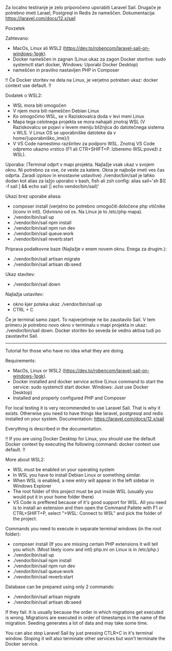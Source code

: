 Za localno testiranje je zelo priporočeno uporabiti Laravel Sail.
Drugače je potrebno imeti Larael, Postgreql in Redis že nameščen.
Dokumentacija: https://laravel.com/docs/12.x/sail

Povzetek

Zahtevano: 
- MacOs, Linux ali WSL2 (https://dev.to/robencom/laravel-sail-on-windows-1pgk).
- Docker nameščen in zagnan (Linux ukaz za zagon Docker storitve: sudo systemctl start docker, Windows: Uporabi Docker Desktop)
- nameščen in pravilno nastavljen PHP in Composer

!! Če Docker storitev ne dela na Linux, je verjetno potreben ukaz: docker context use default. !!

Dodatek o WSL2:
-	WSL mora biti omogočen
-	V njem mora biti nameščen Debian Linux
-	Ko omogočimo WSL, se v Raziskovalca doda v levi meni Linux
-	Mapa tega celotnega projekta se mora nahajati znotraj WSL (V Raziskovalcu se pojavi v levem meniju bližnjica do datotečnega sistema v WLS. V Linux OS se uporabniške datoteke da v home/{uporabniško_ime}/)
-	V VS Code namestimo razširitev za podporo WSL. Znotraj VS Code odpremo ukazno vrstico (F1 ali CTR+SHIFT+P. Izberemo WSL:poveži z WSL).

Uporaba:
(Terminal odprt v mapi projekta. Najlažje vsak ukaz v svojem oknu. Ni potrebno za vse, će veste za katere. Okna je najbolje imeti ves čas odprta. Zaradi izpisov in enostavne ustavitve)
./vendor/bin/sail je lahko dodan kot alias za lažjo uporabo v bash, fish ali zsh config: alias sail='sh $([ -f sail ] && echo sail || echo vendor/bin/sail)'

Ukazi brez uporabe aliasa:
- composer install (verjetno bo potrebno omogočiti določene php vtičnike (iconv in intl). Odvnisno od os. Na Linux je to /etc/php mapa). 
- ./vendor/bin/sail up
- ./vendor/bin/sail npm install
- ./vendor/bin/sail npm run dev
- ./vendor/bin/sail queue:work
- ./vendor/bin/sail reverb:start

Priprava podatkovne baze (Najlažje v enem novem oknu. Enega za drugim.):
- ./vendor/bin/sail artisan migrate
- ./vendor/bin/sail artisan db:seed

Ukaz stavitev:
- ./vendor/bin/sail down

Najlažja ustavitev:
- okno kjer poteka ukaz ./vendor/bin/sail up
- CTRL + C

Če je terminal samo zaprt. To najverjetneje ne bo zaustavilo Sail. V tem primeru je potrebno novo okno v terminalu v mapi projekta in ukaz: ./vendor/bin/sail down.
Docker storitev bo seveda še vedno aktiva tudi po zaustavitvi Sail.

--------------------------------------------------------------------------------------------------------------------------------------------------------------------------------------------------------------------------------------------------------------------------------------
Tutorial for those who have no idea what they are doing.

Requirements:
- MacOs, Linux or WSL2 (https://dev.to/robencom/laravel-sail-on-windows-1pgk).
- Docker installed and docker service active (Linux command to start the service: sudo systemctl start docker. Windows: Just use Docker Desktop)
- Installed and properly configured PHP and Composer

For local testing it is very recommended to use Laravel Sail. That is why it exists.
Otherwise you need to have things like laravel, postgresql and redis installed on your system.
Documentation: https://laravel.com/docs/12.x/sail

Everything is described in the documentation.

!! If you are using Docker Desktop for Linux, you should use the default Docker context by executing the following command: docker context use default. !!

More about WSL2:
-	WSL must be enabled on your operating system
-	In WSL you have to install Debian Linux or something similar.
-	When WSL is enabled, a new entry will appear in the left sidebar in Windows Explorer
-	The root folder of this project must be put inside WSL (usually you would put it in your home folder there)
-	VS Code is preffered because of it's good support for WSL. All you need is to install an extension and then open the Command Pallete with F1 or CTRL+SHIFT+P, select ">WSL: Connect to WSL" and pick the folder of the project.

Commands you need to execute in separate terminal windows (in the root folder):
- composer install (If you are missing certain PHP extensions it will tell you which. (Most likely iconv and intl) php.ini on Linux is in /etc/php.)
- ./vendor/bin/sail up
- ./vendor/bin/sail npm install
- ./vendor/bin/sail npm run dev
- ./vendor/bin/sail queue:work
- ./vendor/bin/sail reverb:start

Database can be prepared using only 2 commands:
- ./vendor/bin/sail artisan migrate
- ./vendor/bin/sail artisan db:seed

If they fail. It is usually because the order in which migrations get executed is wrong.
Migrations are executed in order of timestamps in the name of the migration.
Seeding generates a lot of data and may take some time.

You can also stop Laravel Sail by just pressing CTLR+C in it's terminal window.
Stoping it will also terminate other services but won't terminate the Docker service.

